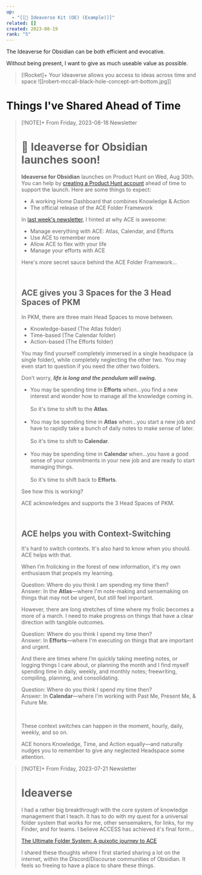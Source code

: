 ```yaml
---
up:
  - "[[🌌 Ideaverse Kit (OE) (Example)]]"
related: []
created: 2023-08-19
rank: "5"
---
```


The Ideaverse for Obsidian can be both efficient and evocative. 

Without being present, I want to give as much useable value as possible.

> [!Rocket]+ Your Ideaverse allows you access to ideas across time and space
> ![[robert-mccall-black-hole-concept-art-bottom.jpg]]


# Things I've Shared Ahead of Time

> [!NOTE]+ From Friday, 2023-08-18 Newsletter
> # 🌌 Ideaverse for Obsidian launches soon!
> 
> **Ideaverse for Obsidian** launches on Product Hunt on Wed, Aug 30th. You can help by [creating a Product Hunt account](https://www.producthunt.com) ahead of time to support the launch. Here are some things to expect:
> 
> - A working Home Dashboard that combines Knowledge & Action
> - The official release of the ACE Folder Framework
> 
> In [last week's newsletter](https://ckarchive.com/b/92uzhnhqznmq0t9h0200933), I hinted at why ACE is awesome:
> 
> - Manage everything with ACE: Atlas, Calendar, and Efforts
> - Use ACE to remember more
> - Allow ACE to flex with your life
> - Manage your efforts with ACE
> 
> Here's more secret sauce behind the ACE Folder Framework...
> 
> ​
> 
> ## ACE gives you 3 Spaces for the 3 Head Spaces of PKM
> 
> In PKM, there are three main Head Spaces to move between.
> 
> - Knowledge-based (The Atlas folder)
> - Time-based (The Calendar folder)
> - Action-based (The Efforts folder)
> 
> You may find yourself completely immersed in a single headspace (a single folder), while completely neglecting the other two. You may even start to question if you need the other two folders.
> 
> Don’t worry, _**life is long and the pendulum will swing.**_
> 
> - You may be spending time in **Efforts** when...you find a new interest and wonder how to manage all the knowledge coming in.  
>     ​  
>     So it's time to shift to the **Atlas**.  
>     ​
> - You may be spending time in **Atlas** when...you start a new job and have to rapidly take a bunch of daily notes to make sense of later.  
>     ​  
>     So it's time to shift to **Calendar**.  
>     ​
> - You may be spending time in **Calendar** when...you have a good sense of your commitments in your new job and are ready to start managing things.  
>     ​  
>     So it's time to shift back to **Efforts**.
> 
> See how this is working?
> 
> ACE acknowledges and supports the 3 Head Spaces of PKM.
> 
> ​
> 
> ## ACE helps you with Context-Switching
> 
> It's hard to switch contexts. It's also hard to know when you should. ACE helps with that.
> 
> When I’m frolicking in the forest of new information, it's my own enthusiasm that propels my learning.
> 
> Question: Where do you think I am spending my time then?  
> ​Answer: In the **Atlas**—where I'm note-making and sensemaking on things that may not be urgent, but still feel important.
> 
> However, there are long stretches of time where my frolic becomes a more of a march. I need to make progress on things that have a clear direction with tangible outcomes.
> 
> Question: Where do you think I spend my time then?  
> ​Answer: In **Efforts**—where I'm executing on things that are important and urgent.
> 
> And there are times where I’m quickly taking meeting notes, or logging things I care about, or planning the month and I find myself spending time in daily, weekly, and monthly notes; freewriting, compiling, planning, and consolidating.
> 
> Question: Where do you think I spend my time then?  
> ​Answer: In **Calendar**—where I'm working with Past Me, Present Me, & Future Me.
> 
> ​
> 
> These context switches can happen in the moment, hourly, daily, weekly, and so on.
> 
> ACE honors Knowledge, Time, and Action equally—and naturally nudges you to remember to give any neglected Headspace some attention.

> [!NOTE]+ From Friday, 2023-07-21 Newsletter
> # Ideaverse
> 
> I had a rather big breakthrough with the core system of knowledge management that I teach. It has to do with my quest for a universal folder system that works for me, other sensemakers, for links, for my Finder, and for teams. I believe ACCESS has achieved it's final form...
> 
> ​[The Ultimate Folder System: A quixotic journey to ACE](https://forum.obsidian.md/t/the-ultimate-folder-system-a-quixotic-journey-to-ace/63483)​
> 
> I shared these thoughts where I first started sharing a lot on the internet, within the Discord/Discourse communities of Obsidian. It feels so freeing to have a place to share these things.

